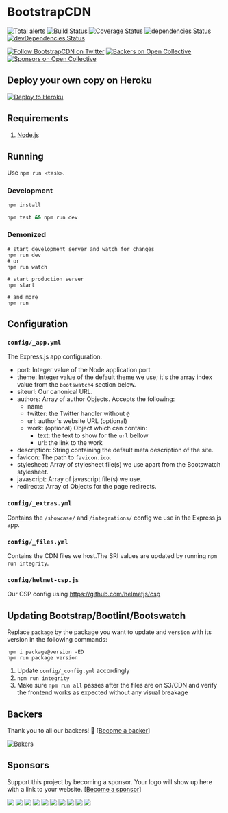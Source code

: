 # BootstrapCDN

[![Total alerts](https://img.shields.io/lgtm/alerts/g/MaxCDN/bootstrapcdn.svg?logo=lgtm&logoWidth=18)](https://lgtm.com/projects/g/MaxCDN/bootstrapcdn/alerts/)
[![Build Status](https://img.shields.io/circleci/project/github/MaxCDN/bootstrapcdn/develop.svg?style=flat-square)](https://circleci.com/gh/MaxCDN/bootstrapcdn)
[![Coverage Status](https://img.shields.io/coveralls/github/MaxCDN/bootstrapcdn/develop.svg?style=flat-square)](https://coveralls.io/github/MaxCDN/bootstrapcdn)
[![dependencies Status](https://img.shields.io/david/MaxCDN/bootstrapcdn.svg?style=flat-square)](https://david-dm.org/MaxCDN/bootstrapcdn)
[![devDependencies Status](https://img.shields.io/david/dev/MaxCDN/bootstrapcdn.svg?style=flat-square)](https://david-dm.org/MaxCDN/bootstrapcdn?type=dev)

[![Follow BootstrapCDN on Twitter](https://img.shields.io/badge/twitter-@getBootstrapCDN-55acee.svg?style=flat-square)](https://twitter.com/getbootstrapcdn)
[![Backers on Open Collective](https://img.shields.io/opencollective/backers/getbootstrapcdn.svg?style=flat-square)](#backers)
[![Sponsors on Open Collective](https://img.shields.io/opencollective/sponsors/getbootstrapcdn.svg?style=flat-square)](#sponsors)

## Deploy your own copy on Heroku

[![Deploy to Heroku](https://www.herokucdn.com/deploy/button.svg)](https://heroku.com/deploy)

## Requirements

1. [Node.js](https://nodejs.org/)

## Running

Use `npm run <task>`.

### Development

```sh
npm install

npm test && npm run dev
```

### Demonized

```shell
# start development server and watch for changes
npm run dev
# or
npm run watch

# start production server
npm start

# and more
npm run
```

## Configuration

### `config/_app.yml`

The Express.js app configuration.

* port: Integer value of the Node application port.
* theme: Integer value of the default theme we use; it's the array index value from the `bootswatch4` section below.
* siteurl: Our canonical URL.
* authors: Array of author Objects. Accepts the following:
    * name
    * twitter: the Twitter handler without `@`
    * url: author's website URL (optional)
    * work: (optional) Object which can contain:
        * text: the text to show for the `url` bellow
        * url: the link to the work
* description: String containing the default meta description of the site.
* favicon: The path to `favicon.ico`.
* stylesheet: Array of stylesheet file(s) we use apart from the Bootswatch stylesheet.
* javascript: Array of javascript file(s) we use.
* redirects: Array of Objects for the page redirects.

### `config/_extras.yml`

Contains the `/showcase/` and `/integrations/` config we use in the Express.js app.

### `config/_files.yml`

Contains the CDN files we host.The SRI values are updated by running `npm run integrity`.

### `config/helmet-csp.js`

Our CSP config using <https://github.com/helmetjs/csp>

## Updating Bootstrap/Bootlint/Bootswatch

Replace `package` by the package you want to update and `version` with its version in the following commands:

```shell
npm i package@version -ED
npm run package version
```

1. Update `config/_config.yml` accordingly
2. `npm run integrity`
3. Make sure `npm run all` passes after the files are on S3/CDN and verify the frontend works as expected without any visual breakage

## Backers

Thank you to all our backers! 🙏 [[Become a backer](https://opencollective.com/getbootstrapcdn#backer)]

[![Bakers](https://opencollective.com/getbootstrapcdn/backers.svg?width=890)](https://opencollective.com/getbootstrapcdn#backers)

## Sponsors

Support this project by becoming a sponsor. Your logo will show up here with a link to your website. [[Become a sponsor](https://opencollective.com/getbootstrapcdn#sponsor)]

[![](https://opencollective.com/getbootstrapcdn/sponsor/0/avatar.svg)](https://opencollective.com/getbootstrapcdn/sponsor/0/website)
[![](https://opencollective.com/getbootstrapcdn/sponsor/1/avatar.svg)](https://opencollective.com/getbootstrapcdn/sponsor/1/website)
[![](https://opencollective.com/getbootstrapcdn/sponsor/2/avatar.svg)](https://opencollective.com/getbootstrapcdn/sponsor/2/website)
[![](https://opencollective.com/getbootstrapcdn/sponsor/3/avatar.svg)](https://opencollective.com/getbootstrapcdn/sponsor/3/website)
[![](https://opencollective.com/getbootstrapcdn/sponsor/4/avatar.svg)](https://opencollective.com/getbootstrapcdn/sponsor/4/website)
[![](https://opencollective.com/getbootstrapcdn/sponsor/5/avatar.svg)](https://opencollective.com/getbootstrapcdn/sponsor/5/website)
[![](https://opencollective.com/getbootstrapcdn/sponsor/6/avatar.svg)](https://opencollective.com/getbootstrapcdn/sponsor/6/website)
[![](https://opencollective.com/getbootstrapcdn/sponsor/7/avatar.svg)](https://opencollective.com/getbootstrapcdn/sponsor/7/website)
[![](https://opencollective.com/getbootstrapcdn/sponsor/8/avatar.svg)](https://opencollective.com/getbootstrapcdn/sponsor/8/website)
[![](https://opencollective.com/getbootstrapcdn/sponsor/9/avatar.svg)](https://opencollective.com/getbootstrapcdn/sponsor/9/website)
